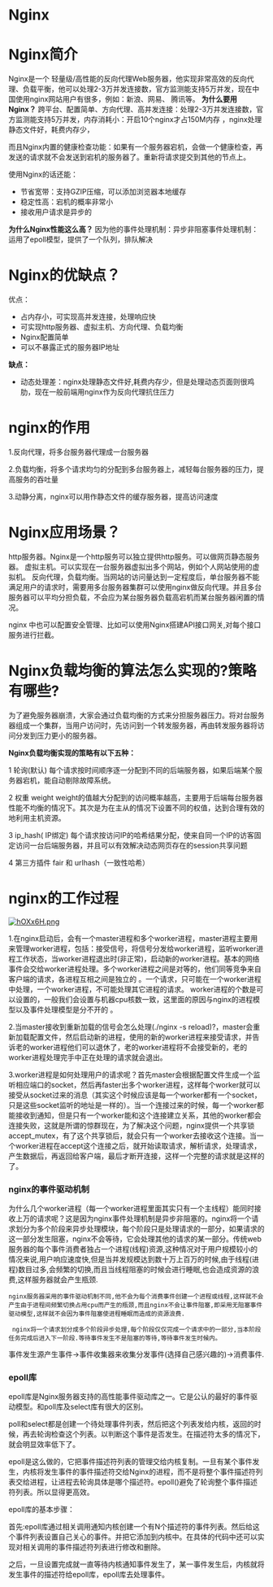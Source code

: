 # Nginx

# Nginx简介
Nginx是一个 轻量级/高性能的反向代理Web服务器，他实现非常高效的反向代理、负载平衡，他可以处理2-3万并发连接数，官方监测能支持5万并发，现在中国使用nginx网站用户有很多，例如：新浪、网易、 腾讯等。
**为什么要用Nginx？**
跨平台、配置简单、方向代理、高并发连接：处理2-3万并发连接数，官方监测能支持5万并发，内存消耗小：开启10个nginx才占150M内存 ，nginx处理静态文件好，耗费内存少，

而且Nginx内置的健康检查功能：如果有一个服务器宕机，会做一个健康检查，再发送的请求就不会发送到宕机的服务器了。重新将请求提交到其他的节点上。

使用Nginx的话还能：

* 节省宽带：支持GZIP压缩，可以添加浏览器本地缓存
* 稳定性高：宕机的概率非常小
* 接收用户请求是异步的
  
**为什么Nginx性能这么高？**
因为他的事件处理机制：异步非阻塞事件处理机制：运用了epoll模型，提供了一个队列，排队解决

# Nginx的优缺点？
优点：

* 占内存小，可实现高并发连接，处理响应快
* 可实现http服务器、虚拟主机、方向代理、负载均衡
* Nginx配置简单
* 可以不暴露正式的服务器IP地址

**缺点：**
* 动态处理差：nginx处理静态文件好,耗费内存少，但是处理动态页面则很鸡肋，现在一般前端用nginx作为反向代理抗住压力

# nginx的作用

1.反向代理，将多台服务器代理成一台服务器

2.负载均衡，将多个请求均匀的分配到多台服务器上，减轻每台服务器的压力，提高服务的吞吐量

3.动静分离，nginx可以用作静态文件的缓存服务器，提高访问速度
  

# Nginx应用场景？
http服务器。Nginx是一个http服务可以独立提供http服务。可以做网页静态服务器。
虚拟主机。可以实现在一台服务器虚拟出多个网站，例如个人网站使用的虚拟机。
反向代理，负载均衡。当网站的访问量达到一定程度后，单台服务器不能满足用户的请求时，需要用多台服务器集群可以使用nginx做反向代理。并且多台服务器可以平均分担负载，不会应为某台服务器负载高宕机而某台服务器闲置的情况。

nginx 中也可以配置安全管理、比如可以使用Nginx搭建API接口网关,对每个接口服务进行拦截。

# Nginx负载均衡的算法怎么实现的?策略有哪些?
为了避免服务器崩溃，大家会通过负载均衡的方式来分担服务器压力。将对台服务器组成一个集群，当用户访问时，先访问到一个转发服务器，再由转发服务器将访问分发到压力更小的服务器。

**Nginx负载均衡实现的策略有以下五种：**

1 轮询(默认)
每个请求按时间顺序逐一分配到不同的后端服务器，如果后端某个服务器宕机，能自动剔除故障系统。

2 权重 weight
weight的值越大分配到的访问概率越高，主要用于后端每台服务器性能不均衡的情况下。其次是为在主从的情况下设置不同的权值，达到合理有效的地利用主机资源。

3 ip_hash( IP绑定)
每个请求按访问IP的哈希结果分配，使来自同一个IP的访客固定访问一台后端服务器，并且可以有效解决动态网页存在的session共享问题

4 第三方插件 fair 和 urlhash（一致性哈希）


# nginx的工作过程

[![hOXx6H.png](https://z3.ax1x.com/2021/09/10/hOXx6H.png)](https://imgtu.com/i/hOXx6H)

1.在nginx启动后，会有一个master进程和多个worker进程，master进程主要用来管理worker进程，包括：接受信号，将信号分发给worker进程，监听worker进程工作状态，当worker进程退出时(非正常)，启动新的worker进程。基本的网络事件会交给worker进程处理。多个worker进程之间是对等的，他们同等竞争来自客户端的请求，各进程互相之间是独立的 。一个请求，只可能在一个worker进程中处理，一个worker进程，不可能处理其它进程的请求。 worker进程的个数是可以设置的，一般我们会设置与机器cpu核数一致，这里面的原因与nginx的进程模型以及事件处理模型是分不开的 。

2.当master接收到重新加载的信号会怎么处理(./nginx -s reload)?，master会重新加载配置文件，然后启动新的进程，使用的新的worker进程来接受请求，并告诉老的worker进程他们可以退休了，老的worker进程将不会接受新的，老的worker进程处理完手中正在处理的请求就会退出。

3.worker进程是如何处理用户的请求呢？首先master会根据配置文件生成一个监听相应端口的socket，然后再faster出多个worker进程，这样每个worker就可以接受从socket过来的消息（其实这个时候应该是每一个worker都有一个socket，只是这些socket监听的地址是一样的）。当一个连接过来的时候，每一个worker都能接收到通知，但是只有一个worker能和这个连接建立关系，其他的worker都会连接失败，这就是所谓的惊群现在，为了解决这个问题，nginx提供一个共享锁accept_mutex，有了这个共享锁后，就会只有一个worker去接收这个连接。当一个worker进程在accept这个连接之后，就开始读取请求，解析请求，处理请求，产生数据后，再返回给客户端，最后才断开连接，这样一个完整的请求就是这样的了。

### nginx的事件驱动机制
为什么几个worker进程（每一个worker进程里面其实只有一个主线程）能同时接收上万的请求呢？这是因为nginx事件处理机制是异步非阻塞的。nginx将一个请求划分为多个阶段来异步处理模块，每个阶段只是处理请求的一部分，如果请求的这一部分发生阻塞，nginx不会等待，它会处理其他的请求的某一部分。传统web服务器的每个事件消费者独占一个进程(线程)资源,这种情况对于用户规模较小的情况来说,用户响应速度快,但是当并发规模达到数十万上百万的时候,由于线程(进程)数目过多,会频繁的切换,而且当线程阻塞的时候会进行睡眠,也会造成资源的浪费,这样服务器就会产生瓶颈.

    nginx服务器采用的事件驱动机制不同,他不会为每个消费事件创建一个进程或线程,这样就不会产生由于进程间频繁切换占用cpu而产生的瓶颈,而且nginx不会让事件阻塞,即采用无阻塞事件驱动模型,这样就不会因为事件阻塞使进程睡眠而造成的资源浪费.

     nginx将一个请求划分成多个阶段异步处理,每个阶段仅仅完成一个请求中的一部分,当本阶段任务完成后进入下一阶段.等待事件发生不是阻塞的等待,等待事件发生时候内。

事件发生源产生事件->事件收集器来收集分发事件(选择自己感兴趣的)->消费事件.

### epoll库
epoll库是Nginx服务器支持的高性能事件驱动库之一。它是公认的最好的事件驱动模型。和poll库及select库有很大的区别。

poll和select都是创建一个待处理事件列表，然后把这个列表发给内核，返回的时候，再去轮询检查这个列表。以判断这个事件是否发生。在描述符太多的情况下，就会明显效率低下了。

epoll是这么做的，它把事件描述符列表的管理交给内核复制。一旦有某个事件发生，内核将发生事件的事件描述符交给Nginx的进程，而不是将整个事件描述符列表交给进程，让进程去轮询具体是哪个描述符。epoll()避免了轮询整个事件描述符列表。所以显得更高效。

epoll库的基本步骤：

首先:epoll库通过相关调用通知内核创建一个有N个描述符的事件列表。然后给这个事件列表设置自己关心的事件。并把它添加到内核中。在具体的代码中还可以实现对相关调用的事件描述符列表进行修改和删除。

之后，一旦设置完成就一直等待内核通知事件发生了，某一事件发生后，内核就将发生事件的描述符给epoll库，epoll库去处理事件。